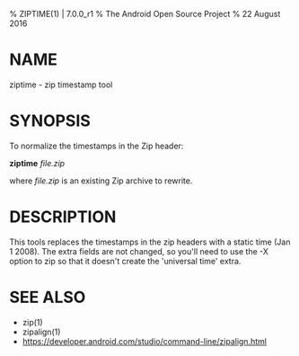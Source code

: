 % ZIPTIME(1) | 7.0.0_r1
% The Android Open Source Project
% 22 August 2016

# NAME

ziptime - zip timestamp tool

# SYNOPSIS

To normalize the timestamps in the Zip header:

**ziptime** _file.zip_

where _file.zip_ is an existing Zip archive to rewrite.

# DESCRIPTION

This tools replaces the timestamps in the zip headers with a static time
(Jan 1 2008). The extra fields are not changed, so you'll need to use the
-X option to zip so that it doesn't create the 'universal time' extra.

# SEE ALSO

  * zip(1)
  * zipalign(1)
  * https://developer.android.com/studio/command-line/zipalign.html
